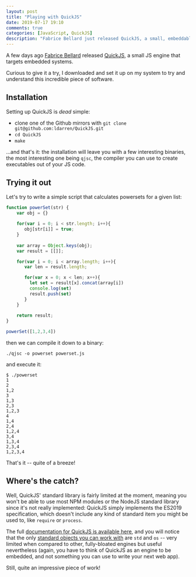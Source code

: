 ```yaml
---
layout: post
title: "Playing with QuickJS"
date: 2019-07-17 19:10
comments: true
categories: [JavaScript, QuickJS]
description: "Fabrice Bellard just released QuickJS, a small, embeddable JS engine...and using it is simpler than I thought."
---
```


A few days ago [Fabrice Bellard](https://bellard.org/) released
[QuickJS](https://bellard.org/quickjs/), a small JS engine that
targets embedded systems.

Curious to give it a try, I downloaded and set it up on my system
to try and understand this incredible piece of software.

<!-- more -->

## Installation

Setting up QuickJS is *dead* simple:

* clone one of the Github mirrors with `git clone git@github.com:ldarren/QuickJS.git`
* `cd QuickJS`
* `make`

...and that's it: the installation will leave you with a few
interesting binaries, the most interesting one being `qjsc`,
the compiler you can use to create executables out of your JS
code.

## Trying it out

Let's try to write a simple script that calculates powersets
for a given list:

``` js
function powerSet(str) {
    var obj = {}
    
    for(var i = 0; i < str.length; i++){
       obj[str[i]] = true;
    }
    
    var array = Object.keys(obj);
    var result = [[]];

    for(var i = 0; i < array.length; i++){
       var len = result.length; 

       for(var x = 0; x < len; x++){
         let set = result[x].concat(array[i])
         console.log(set)
         result.push(set)
       }
    }
    
    return result;
}

powerSet([1,2,3,4])
```

then we can compile it down to a binary:

```
./qjsc -o powerset powerset.js
```

and execute it:

```
$ ./powerset
1
2
1,2
3
1,3
2,3
1,2,3
4
1,4
2,4
1,2,4
3,4
1,3,4
2,3,4
1,2,3,4
```

That's it -- quite of a breeze!

## Where's the catch?

Well, QuickJS' standard library is fairly limited at the moment,
meaning you won't be able to use most NPM modules or the NodeJS standard
library since it's not really implemented: QuickJS simply implements
the ES2019 specification, which doesn't include any kind of standard
item you might be used to, like `require` or `process`.

The full [documentation for QuickJS is available here](https://bellard.org/quickjs/quickjs.html),
and you will notice that the only [standard objects you can work with](https://bellard.org/quickjs/quickjs.html#Standard-library)
are `std` and `os` -- very limited when compared to other, fully-bloated
engines but useful nevertheless (again, you have to think of QuickJS as an
engine to be embedded, and not something you can use to write your next
web app).

Still, quite an impressive piece of work!